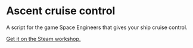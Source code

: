 # Ascent cruise control

A script for the game Space Engineers that gives your ship cruise control.

[Get it on the Steam workshop.](https://steamcommunity.com/sharedfiles/filedetails/?id=1316048908)